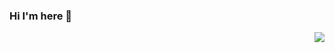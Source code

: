 ### Hi I'm here 👋

<img align="right" src="https://github-readme-stats.vercel.app/api?username=yocn&show_icons=true&icon_color=CE1D2D&text_color=718096&bg_color=ffffff&hide_title=true" />
